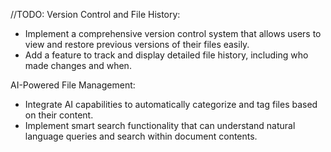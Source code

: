 //TODO: 
Version Control and File History:

- Implement a comprehensive version control system that allows users to view and restore previous versions of their files easily.
- Add a feature to track and display detailed file history, including who made changes and when.



AI-Powered File Management:

- Integrate AI capabilities to automatically categorize and tag files based on their content.
- Implement smart search functionality that can understand natural language queries and search within document contents.